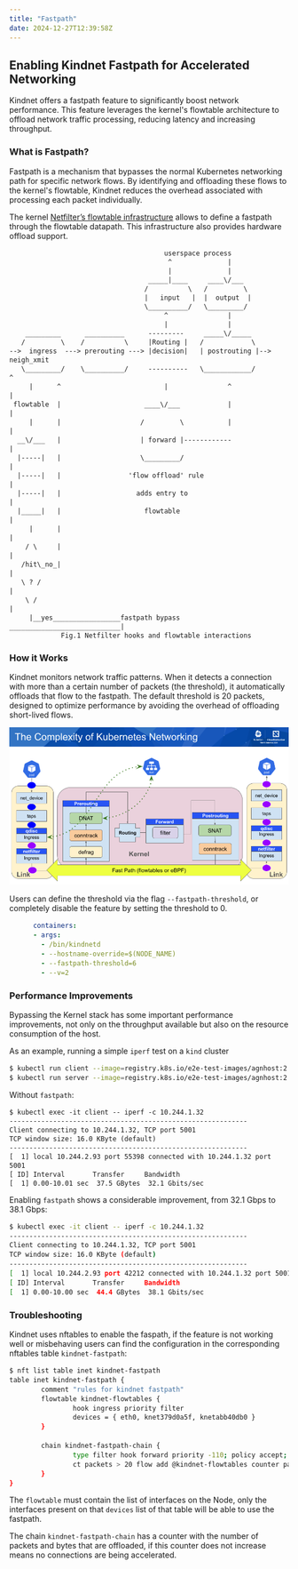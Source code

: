 ```yaml
---
title: "Fastpath"
date: 2024-12-27T12:39:58Z
---
```


## Enabling Kindnet Fastpath for Accelerated Networking

Kindnet offers a fastpath feature to significantly boost network performance. This feature leverages the kernel's flowtable architecture to offload network traffic processing, reducing latency and increasing throughput.


### What is Fastpath?

Fastpath is a mechanism that bypasses the normal Kubernetes networking path for specific network flows. By identifying and offloading these flows to the kernel's flowtable, Kindnet reduces the overhead associated with processing each packet individually.

The kernel [Netfilter’s flowtable infrastructure](https://docs.kernel.org/networking/nf_flowtable.html) allows to define a fastpath through the flowtable datapath. This infrastructure also provides hardware offload support.

```
                                       userspace process
                                        ^              |
                                        |              |
                                   _____|____     ____\/___
                                  /          \   /         \
                                  |   input   |  |  output  |
                                  \__________/   \_________/
                                       ^               |
                                       |               |
    _________      __________      ---------     _____\/_____
   /         \    /          \     |Routing |   /            \
-->  ingress  ---> prerouting ---> |decision|   | postrouting |--> neigh_xmit
   \_________/    \__________/     ----------   \____________/          ^
     |      ^                          |               ^                |
 flowtable  |                     ____\/___            |                |
     |      |                    /         \           |                |
  __\/___   |                    | forward |------------                |
  |-----|   |                    \_________/                            |
  |-----|   |                 'flow offload' rule                       |
  |-----|   |                   adds entry to                           |
  |_____|   |                     flowtable                             |
     |      |                                                           |
    / \     |                                                           |
   /hit\_no_|                                                           |
   \ ? /                                                                |
    \ /                                                                 |
     |__yes_________________fastpath bypass ____________________________|
             Fig.1 Netfilter hooks and flowtable interactions
```

### How it Works

Kindnet monitors network traffic patterns. When it detects a connection with more than a certain number of packets (the threshold), it automatically offloads that flow to the fastpath.  The default threshold is 20 packets, designed to optimize performance by avoiding the overhead of offloading short-lived flows.

![Kernel fastpath](kernel_fastpath.png)

Users can define the threshold via the flag `--fastpath-threshold`, or completely disable the feature by setting the threshold to 0.

```yaml
      containers:
      - args:
        - /bin/kindnetd
        - --hostname-override=$(NODE_NAME)
        - --fastpath-threshold=6
        - --v=2
```

### Performance Improvements

Bypassing the Kernel stack has some important performance improvements, not only on the throughput available but also on the resource consumption of the host.

As an example, running a simple `iperf` test on a `kind` cluster 

```sh
$ kubectl run client --image=registry.k8s.io/e2e-test-images/agnhost:2.53
$ kubectl run server --image=registry.k8s.io/e2e-test-images/agnhost:2.53
```

Without `fastpath`:

```
$ kubectl exec -it client -- iperf -c 10.244.1.32
------------------------------------------------------------
Client connecting to 10.244.1.32, TCP port 5001
TCP window size: 16.0 KByte (default)
------------------------------------------------------------
[  1] local 10.244.2.93 port 55398 connected with 10.244.1.32 port 5001
[ ID] Interval       Transfer     Bandwidth
[  1] 0.00-10.01 sec  37.5 GBytes  32.1 Gbits/sec
```

Enabling `fastpath` shows a considerable improvement, from 32.1 Gbps to 38.1 Gbps:

```sh
$ kubectl exec -it client -- iperf -c 10.244.1.32            
------------------------------------------------------------
Client connecting to 10.244.1.32, TCP port 5001
TCP window size: 16.0 KByte (default)
------------------------------------------------------------
[  1] local 10.244.2.93 port 42212 connected with 10.244.1.32 port 5001
[ ID] Interval       Transfer     Bandwidth
[  1] 0.00-10.00 sec  44.4 GBytes  38.1 Gbits/sec

```


### Troubleshooting

Kindnet uses nftables to enable the faspath, if the feature is not working well or misbehaving users can find the configuration in the corresponding nftables table `kindnet-fastpath`:

```sh
$ nft list table inet kindnet-fastpath
table inet kindnet-fastpath {
        comment "rules for kindnet fastpath"
        flowtable kindnet-flowtables {
                hook ingress priority filter
                devices = { eth0, knet379d0a5f, knetabb40db0 }
        }

        chain kindnet-fastpath-chain {
                type filter hook forward priority -110; policy accept;
                ct packets > 20 flow add @kindnet-flowtables counter packets 1 bytes 7292
        }
}
```

The `flowtable` must contain the list of interfaces on the Node, only the interfaces present on that `devices` list of that table will be able to use the fastpath.

The chain `kindnet-fastpath-chain` has a counter with the number of packets and bytes that are offloaded, if this counter does not increase means no connections are being accelerated.


